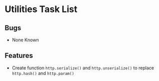 ﻿# Utilities Task List

## Bugs
- None Known

## Features
- Create function `http.serialize()` and `http.unserialize()` to replace `http.hash()` and `http.param()`
